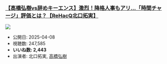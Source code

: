 ### [【高橋弘樹vs辞めキーエンス】激烈！降格人事もアリ…「時間チャージ」評価とは？【ReHacQ北口拓実】](https://www.youtube.com/watch?v=AD5i448vE-k)
[![](https://img.youtube.com/vi/AD5i448vE-k/sddefault.jpg)](https://www.youtube.com/watch?v=AD5i448vE-k)
-   公開日: 2025-04-08
-   視聴数: 247,585
-   **いいね数: 2,443**
-   出演者: 北口拓実, [高橋弘樹](/rehacq_fan/people/高橋弘樹 "wikilink")
